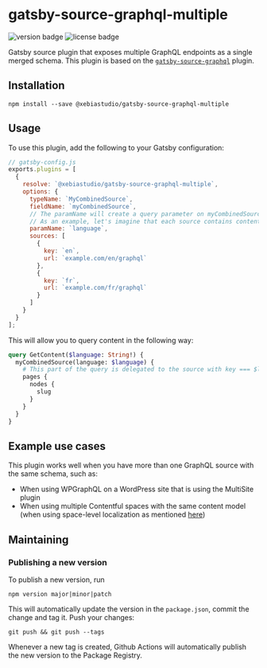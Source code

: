 # gatsby-source-graphql-multiple

![version badge](https://img.shields.io/github/package-json/v/xebiastudio/gatsby-source-graphql-multiple)
![license badge](https://img.shields.io/github/license/xebiastudio/gatsby-source-graphql-multiple)

Gatsby source plugin that exposes multiple GraphQL endpoints as a single merged schema. This plugin is based on the [`gatsby-source-graphql`](https://github.com/sanderploegsma/gatsby/tree/master/packages/gatsby-source-graphql) plugin.

## Installation

    npm install --save @xebiastudio/gatsby-source-graphql-multiple

## Usage

To use this plugin, add the following to your Gatsby configuration:

```javascript
// gatsby-config.js
exports.plugins = [
  {
    resolve: `@xebiastudio/gatsby-source-graphql-multiple`,
    options: {
      typeName: `MyCombinedSource`,
      fieldName: `myCombinedSource`,
      // The paramName will create a query parameter on myCombinedSource that determines which source to use
      // As an example, let's imagine that each source contains content in a specific language
      paramName: `language`,
      sources: [
        {
          key: `en`,
          url: `example.com/en/graphql`
        },
        {
          key: `fr`,
          url: `example.com/fr/graphql`
        }
      ]
    }
  }
];
```

This will allow you to query content in the following way:

```graphql
query GetContent($language: String!) {
  myCombinedSource(language: $language) {
    # This part of the query is delegated to the source with key === $language
    pages {
      nodes {
        slug
      }
    }
  }
}
```

## Example use cases

This plugin works well when you have more than one GraphQL source with the same schema, such as:

- When using WPGraphQL on a WordPress site that is using the MultiSite plugin
- When using multiple Contentful spaces with the same content model (when using space-level localization as mentioned [here](https://www.contentful.com/developers/docs/concepts/locales/))

## Maintaining

### Publishing a new version

To publish a new version, run

    npm version major|minor|patch

This will automatically update the version in the `package.json`, commit the change and tag it. Push your changes:

    git push && git push --tags

Whenever a new tag is created, Github Actions will automatically publish the new version to the Package Registry.
